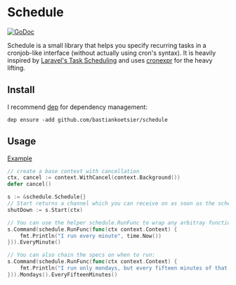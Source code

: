 # Schedule
<a href="https://godoc.org/github.com/bastiankoetsier/schedule"><img src="https://godoc.org/github.com/bastiankoetsier/schedule?status.svg" alt="GoDoc" /></a>


Schedule is a small library that helps you specify recurring tasks in a cronjob-like interface (without actually using cron's syntax).
It is heavily inspired by [Laravel's Task Scheduling](https://laravel.com/docs/5.6/scheduling) and uses [cronexpr](https://github.com/gorhill/cronexpr) for the heavy lifting.

## Install
I recommend [dep](https://golang.github.io/dep/docs/introduction.html) for dependency management:

`dep ensure -add github.com/bastiankoetsier/schedule`


## Usage

[Example](https://github.com/bastiankoetsier/schedule/blob/master/_example/main.go) 

```go
// create a base context with cancellation
ctx, cancel := context.WithCancel(context.Background())
defer cancel()

s := &schedule.Schedule{}
// Start returns a channel which you can receive on as soon as the scheduler is shut down
shutDown := s.Start(ctx)

// You can use the helper schedule.RunFunc to wrap any arbitray function to use
s.Command(schedule.RunFunc(func(ctx context.Context) {
    fmt.Println("I run every minute", time.Now())
})).EveryMinute()

// You can also chain the specs on when to run:
s.Command(schedule.RunFunc(func(ctx context.Context) {
    fmt.Println("I run only mondays, but every fifteen minutes of that weekday", time.Now())
})).Mondays().EveryFifteenMinutes()
```
